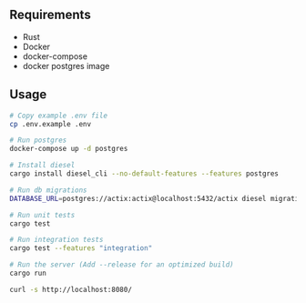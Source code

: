 ## Requirements
- Rust
- Docker
- docker-compose
- docker postgres image

## Usage
```bash
# Copy example .env file
cp .env.example .env

# Run postgres
docker-compose up -d postgres

# Install diesel
cargo install diesel_cli --no-default-features --features postgres

# Run db migrations
DATABASE_URL=postgres://actix:actix@localhost:5432/actix diesel migration run

# Run unit tests
cargo test

# Run integration tests
cargo test --features "integration"

# Run the server (Add --release for an optimized build)
cargo run 
```
```bash
curl -s http://localhost:8080/
```
